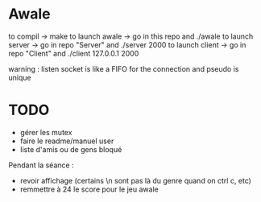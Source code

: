 # Awale

to compil -> make
to launch awale -> go in this repo and ./awale
to launch server -> go in repo "Server" and ./server 2000
to launch client -> go in repo "Client" and ./client 127.0.0.1 2000

warning : listen socket is like a FIFO for the connection and pseudo is unique

# TODO
- gérer les mutex
- faire le readme/manuel user
- liste d'amis ou de gens bloqué

Pendant la séance :
- revoir affichage (certains \n sont pas là du genre quand on ctrl c, etc)
- remmettre à 24 le score pour le jeu awale
